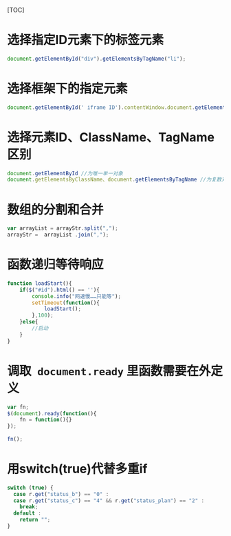 [TOC]

# 选择指定ID元素下的标签元素
```JavaScript
document.getElementById("div").getElementsByTagName("li");
```
# 选择框架下的指定元素
```JavaScript
document.getElementById(' iframe ID').contentWindow.document.getElementsByClassName("className")[0]
```
# 选择元素ID、ClassName、TagName区别
```JavaScript
document.getElementById //为唯一单一对象
document.getElementsByClassName、document.getElementsByTagName //为复数对象数组，需要用[0]指定
```
# 数组的分割和合并
```JavaScript
var arrayList = arrayStr.split(",");
arrayStr =  arrayList .join(",");
```
# 函数递归等待响应
```JavaScript
function loadStart(){
    if($("#id").html() == ''){
        console.info("网速慢……只能等");
        setTimeout(function(){
            loadStart();
        },100);
    }else{
        //启动
    }
}
```
# 调取` document.ready` 里函数需要在外定义
```JavaScript
var fn;
$(document).ready(function(){
    fn = function(){}
});
 
fn();
```
# 用switch(true)代替多重if
```JavaScript
switch (true) {
  case r.get("status_b") == "0" :
  case r.get("status_c") == "4" && r.get("status_plan") == "2" :
    break;
  default :
    return "";
}
```